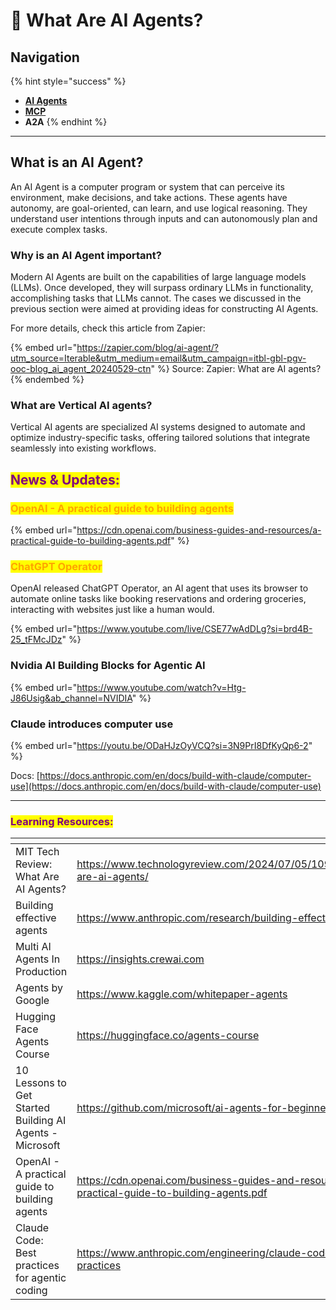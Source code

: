 # 🪪 What Are AI Agents?

## Navigation

{% hint style="success" %}
* [**AI Agents**](../ai-agent-tools/)
* [**MCP**](../agent-to-agent-protocol/model-context-protocol-mcp.md)
* **A2A**
{% endhint %}

***

## What is an AI Agent?

An AI Agent is a computer program or system that can perceive its environment, make decisions, and take actions. These agents have autonomy, are goal-oriented, can learn, and use logical reasoning. They understand user intentions through inputs and can autonomously plan and execute complex tasks.

### Why is an AI Agent important?

Modern AI Agents are built on the capabilities of large language models (LLMs). Once developed, they will surpass ordinary LLMs in functionality, accomplishing tasks that LLMs cannot. The cases we discussed in the previous section were aimed at providing ideas for constructing AI Agents.

For more details, check this article from Zapier:

{% embed url="https://zapier.com/blog/ai-agent/?utm_source=Iterable&utm_medium=email&utm_campaign=itbl-gbl-pgv-ooc-blog_ai_agent_20240529-ctn" %}
Source: Zapier: What are AI agents?
{% endembed %}

### What are Vertical AI agents?

Vertical AI agents are specialized AI systems designed to automate and optimize industry-specific tasks, offering tailored solutions that integrate seamlessly into existing workflows.



## <mark style="color:purple;">News & Updates:</mark>

### <mark style="color:orange;">OpenAI - A practical guide to building agents</mark>

{% embed url="https://cdn.openai.com/business-guides-and-resources/a-practical-guide-to-building-agents.pdf" %}

### <mark style="color:orange;">**ChatGPT Operator**</mark>

OpenAI released ChatGPT Operator, an AI agent that uses its browser to automate online tasks like booking reservations and ordering groceries, interacting with websites just like a human would.

{% embed url="https://www.youtube.com/live/CSE77wAdDLg?si=brd4B-25_tFMcJDz" %}

### Nvidia AI Building Blocks for Agentic AI

{% embed url="https://www.youtube.com/watch?v=Htg-J86Usig&ab_channel=NVIDIA" %}

### Claude introduces computer use

{% embed url="https://youtu.be/ODaHJzOyVCQ?si=3N9PrI8DfKyQp6-2" %}

Docs: [https://docs.anthropic.com/en/docs/build-with-claude/computer-use](https://docs.anthropic.com/en/docs/build-with-claude/computer-use)

***



### <mark style="color:purple;">Learning Resources:</mark>

<table data-header-hidden><thead><tr><th width="342.7083333333333"></th><th width="404.9921875"></th><th data-hidden></th><th data-hidden data-type="content-ref"></th></tr></thead><tbody><tr><td>MIT Tech Review: What Are AI Agents?</td><td><a href="https://www.technologyreview.com/2024/07/05/1094711/what-are-ai-agents/">https://www.technologyreview.com/2024/07/05/1094711/what-are-ai-agents/</a></td><td></td><td></td></tr><tr><td>Building effective agents</td><td><a href="https://www.anthropic.com/research/building-effective-agents">https://www.anthropic.com/research/building-effective-agents</a></td><td></td><td></td></tr><tr><td>Multi AI Agents In Production</td><td><a href="https://insights.crewai.com">https://insights.crewai.com</a></td><td></td><td></td></tr><tr><td>Agents by Google </td><td><a href="https://www.kaggle.com/whitepaper-agents">https://www.kaggle.com/whitepaper-agents</a></td><td></td><td></td></tr><tr><td>Hugging Face Agents Course</td><td><a href="https://huggingface.co/agents-course">https://huggingface.co/agents-course</a></td><td></td><td></td></tr><tr><td>10 Lessons to Get Started Building AI Agents - Microsoft</td><td><a href="https://github.com/microsoft/ai-agents-for-beginners">https://github.com/microsoft/ai-agents-for-beginners</a></td><td></td><td></td></tr><tr><td>OpenAI - A practical guide to building agents</td><td><a href="https://cdn.openai.com/business-guides-and-resources/a-practical-guide-to-building-agents.pdf">https://cdn.openai.com/business-guides-and-resources/a-practical-guide-to-building-agents.pdf</a></td><td></td><td></td></tr><tr><td>Claude Code: Best practices for agentic coding</td><td><a href="https://www.anthropic.com/engineering/claude-code-best-practices">https://www.anthropic.com/engineering/claude-code-best-practices</a></td><td></td><td></td></tr></tbody></table>

